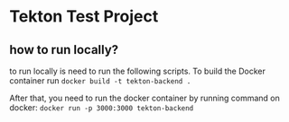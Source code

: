 # Tekton Test Project

## how to run locally?
 to run locally is need to run the following scripts. To build the Docker container run
 `docker build -t tekton-backend .`

 After that, you need to run the docker container by running command on docker:
 `docker run -p 3000:3000 tekton-backend`
 
 

